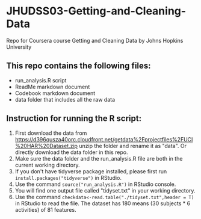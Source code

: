 # JHUDSS03-Getting-and-Cleaning-Data
Repo for Coursera course Getting and Cleaning Data by Johns Hopkins University
## This repo contains the following files:
* run_analysis.R script
* ReadMe markdown document
* Codebook markdown document
* data folder that includes all the raw data

## Instruction for running the R script:
1. First download the data from https://d396qusza40orc.cloudfront.net/getdata%2Fprojectfiles%2FUCI%20HAR%20Dataset.zip unzip the folder and rename it as "data". Or directly download the data folder in this repo. 
2. Make sure the data folder and the run_analysis.R file are both in the current working directory.
3. If you don't have tidyverse package installed, please first run `install.packages("tidyverse")` in RStudio.
4. Use the command `source("run_analysis.R")` in RStudio console.
5. You will find one output file called "tidyset.txt" in your working directory.
6. Use the command `checkdata<-read.table("./tidyset.txt",header = T)` in RStudio to read the file. The dataset has 180 means (30 subjects * 6 activities) of 81 features. 
